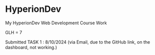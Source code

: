 # HyperionDev
My HyperionDev Web Development Course Work

GLH = 7

Submitted TASK 1 : 8/10/2024 (via Email, due to the GitHub link, on the dashboard, not working.)
